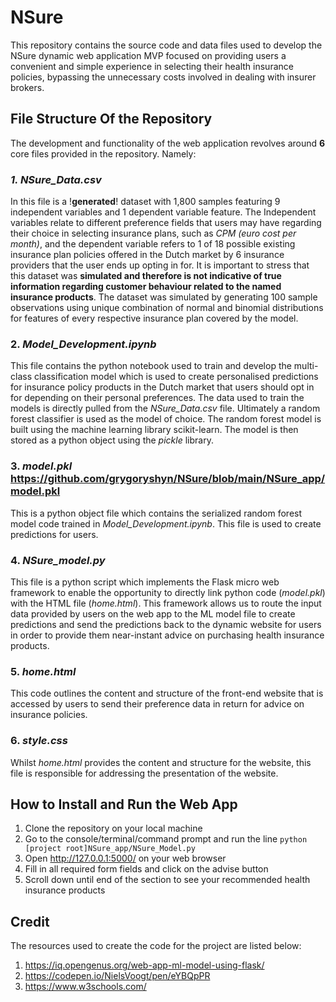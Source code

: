 # NSure
This repository contains the source code and data files used to develop the NSure dynamic web application MVP focused on providing users a convenient and simple experience in selecting their health insurance policies, bypassing the unnecessary costs involved in dealing with insurer brokers.

## File Structure Of the Repository
The development and functionality of the web application revolves around **6** core files provided in the repository. Namely:

### *1. NSure_Data.csv*
In this file is a !**generated**! dataset with 1,800 samples featuring 9 independent variables and 1 dependent variable feature. The Independent variables relate to different preference fields that users may have regarding their choice in selecting insurance plans, such as *CPM (euro cost per month)*, and the dependent variable refers to 1 of 18 possible existing insurance plan policies offered in the Dutch market by 6 insurance providers that the user ends up opting in for. It is important to stress that this dataset was **simulated and therefore is not indicative of true information regarding customer behaviour related to the named insurance products**. The dataset was simulated by generating 100 sample observations using unique combination of normal and binomial distributions for features of every respective insurance plan covered by the model. 

### 2. *Model_Development.ipynb*
This file contains the python notebook used to train and develop the multi-class classification model which is used to create personalised predictions for insurance policy products in the Dutch market that users should opt in for depending on their personal preferences. The data used to train the models is directly pulled from the *NSure_Data.csv* file. Ultimately a random forest classifier is used as the model of choice. The random forest model is built using the machine learning library scikit-learn. The model is then stored as a python object using the *pickle* library.

### 3. *model.pkl* https://github.com/grygoryshyn/NSure/blob/main/NSure_app/model.pkl
This is a python object file which contains the serialized random forest model code trained in *Model_Development.ipynb*. This file is used to create predictions for users.

### 4. *NSure_model.py*
This file is a python script which implements the Flask micro web framework to enable the opportunity to directly link python code (*model.pkl*) with the HTML file (*home.html*). This framework allows us to route the input data provided by users on the web app to the ML model file to create predictions and send the predictions back to the dynamic website for users in order to provide them near-instant advice on purchasing health insurance products. 

### 5. *home.html*
This code outlines the content and structure of the front-end website that is accessed by users to send their preference data in return for advice on insurance policies.

### 6. *style.css*
Whilst *home.html* provides the content and structure for the website, this file is responsible for addressing the presentation of the website.


## How to Install and Run the Web App

1) Clone the repository on your local machine
2) Go to the console/terminal/command prompt and run the line ```python [project root]NSure_app/NSure_Model.py```
3) Open http://127.0.0.1:5000/ on your web browser
4) Fill in all required form fields and click on the advise button
5) Scroll down until end of the section to see your recommended health insurance products 


## Credit
The resources used to create the code for the project are listed below:
1) https://iq.opengenus.org/web-app-ml-model-using-flask/
2) https://codepen.io/NielsVoogt/pen/eYBQpPR
3) https://www.w3schools.com/
